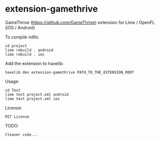 extension-gamethrive
========================

GameThrive (https://github.com/GameThrive) extension for Lime / OpenFL (iOS / Android)

To compile ndlls:

    cd project
    lime rebuild . android
	lime rebuild . ios

Add the extension to haxelib:

    haxelib dev extension-gamethrive PATH_TO_THE_EXTENSION_ROOT

Usage:

    cd Test
    lime test project.xml android
	lime test project.xml ios

License:

	MIT License
	
TODO:

	Cleaner code...
